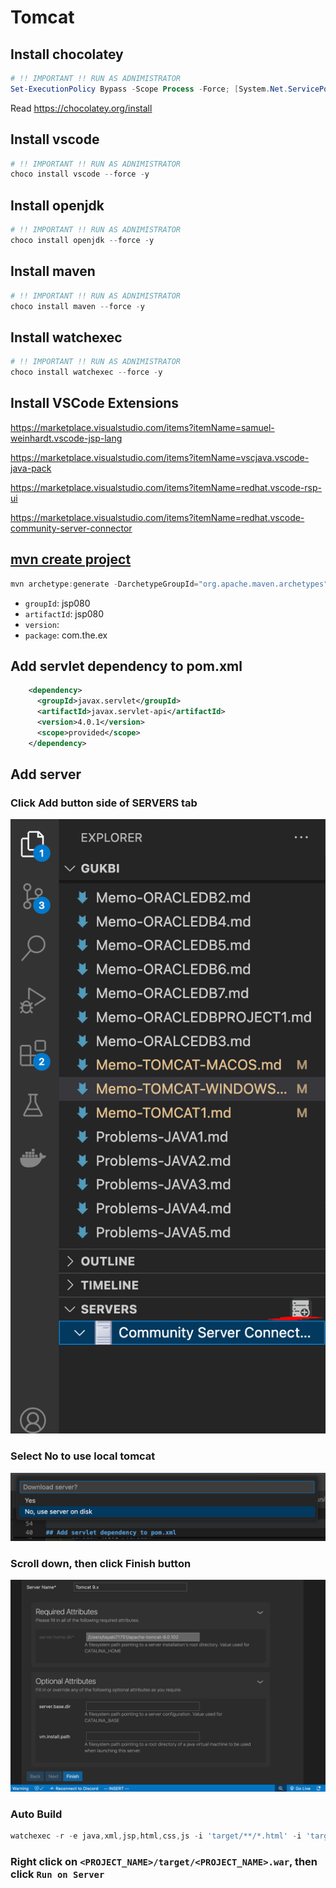 # Tomcat
## Install chocolatey
```powershell
# !! IMPORTANT !! RUN AS ADNIMISTRATOR
Set-ExecutionPolicy Bypass -Scope Process -Force; [System.Net.ServicePointManager]::SecurityProtocol = [System.Net.ServicePointManager]::SecurityProtocol -bor 3072; iex ((New-Object System.Net.WebClient).DownloadString('https://community.chocolatey.org/install.ps1'))
```
Read https://chocolatey.org/install
## Install vscode
```powershell
# !! IMPORTANT !! RUN AS ADNIMISTRATOR
choco install vscode --force -y
```
## Install openjdk
```powershell
# !! IMPORTANT !! RUN AS ADNIMISTRATOR
choco install openjdk --force -y
```
## Install maven
```powershell
# !! IMPORTANT !! RUN AS ADNIMISTRATOR
choco install maven --force -y
```
## Install watchexec
```powershell
# !! IMPORTANT !! RUN AS ADNIMISTRATOR
choco install watchexec --force -y
```
## Install VSCode Extensions
https://marketplace.visualstudio.com/items?itemName=samuel-weinhardt.vscode-jsp-lang

https://marketplace.visualstudio.com/items?itemName=vscjava.vscode-java-pack

https://marketplace.visualstudio.com/items?itemName=redhat.vscode-rsp-ui

https://marketplace.visualstudio.com/items?itemName=redhat.vscode-community-server-connector

## [mvn create project](https://maven.apache.org/archetypes/maven-archetype-webapp/)
```powershell
mvn archetype:generate -DarchetypeGroupId="org.apache.maven.archetypes" -DarchetypeArtifactId="maven-archetype-webapp" -DarchetypeVersion="1.5"
```
- `groupId`: jsp080
- `artifactId`: jsp080
- `version`: 
- `package`: com.the.ex
## Add servlet dependency to pom.xml
```xml
    <dependency>
      <groupId>javax.servlet</groupId>
      <artifactId>javax.servlet-api</artifactId>
      <version>4.0.1</version>
      <scope>provided</scope>
  	</dependency>
```
## Add server
### Click Add button side of SERVERS tab
![image](./images/image70.png)
### Select No to use local tomcat
![image](./images/image71.png)
### Scroll down, then click Finish button
![image](./images/image72.png)
### Auto Build
```powershell
watchexec -r -e java,xml,jsp,html,css,js -i 'target/**/*.html' -i 'target/**/*.jsp' -i 'target/**/*.js' -i 'target/**/*.css' -i 'target/**/*.xml' -- mvn clean package
```
### Right click on `<PROJECT_NAME>/target/<PROJECT_NAME>.war`, then click `Run on Server`